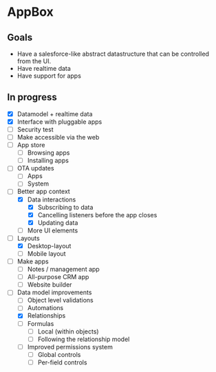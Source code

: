 # AppBox

## Goals

- Have a salesforce-like abstract datastructure that can be controlled from the UI.
- Have realtime data
- Have support for apps

## In progress

- [x] Datamodel + realtime data
- [x] Interface with pluggable apps
- [ ] Security test
- [ ] Make accessible via the web
- [ ] App store
  - [ ] Browsing apps
  - [ ] Installing apps
- [ ] OTA updates
  - [ ] Apps
  - [ ] System
- [ ] Better app context
  - [X] Data interactions
    - [X] Subscribing to data
    - [X] Cancelling listeners before the app closes
    - [X] Updating data
  - [ ] More UI elements
- [ ] Layouts
  - [x] Desktop-layout
  - [ ] Mobile layout
- [ ] Make apps
  - [ ] Notes / management app
  - [ ] All-purpose CRM app
  - [ ] Website builder
- [ ] Data model improvements
  - [ ] Object level validations
  - [ ] Automations
  - [x] Relationships
  - [ ] Formulas
    - [ ] Local (within objects)
    - [ ] Following the relationship model
  - [ ] Improved permissions system
    - [ ] Global controls
    - [ ] Per-field controls
